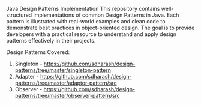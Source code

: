 Java Design Patterns Implementation
This repository contains well-structured implementations of common Design Patterns in Java. Each pattern is illustrated with real-world examples and clean code to demonstrate best practices in object-oriented design. The goal is to provide developers with a practical resource to understand and apply design patterns effectively in their projects.

Design Patterns Covered:
1. Singleton - https://github.com/sdharash/design-patterns/tree/master/singleton-pattern
2. Adapter - https://github.com/sdharash/design-patterns/tree/master/adaptor-pattern/src
3. Observer - https://github.com/sdharash/design-patterns/tree/master/observer-pattern/src
   
